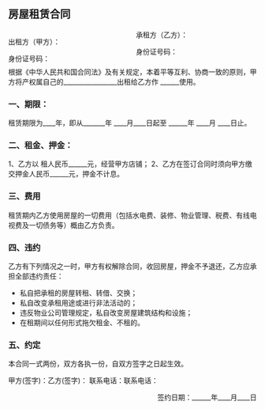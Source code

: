 ## 房屋租赁合同 
<div style="column-count:2">
<p>出租方（甲方）：</p>
<p>身份证号码：</p>
<p>承租方（乙方）：</p>
<p>身份证号码：</p>
</div>
根据《中华人民共和国合同法》及有关规定，本着平等互利、协商一致的原则，甲方将产权属自己的_________________出租给乙方作 ______使用。

### 一、期限：

租赁期限为____年，即从_______年 ____月____日起至 ______年 ____月 ____日止。 

### 二、租金、押金： 

1、乙方以   租人民币______元，经营甲方店铺； 
2、乙方在签订合同时须向甲方缴交押金人民币______元，押金不计息。

### 三、费用

租赁期内乙方使用房屋的一切费用（包括水电费、装修、物业管理、税费、有线电视费及一切债务等）概由乙方负责。 

### 四、违约

乙方有下列情况之一时，甲方有权解除合同，收回房屋，押金不予退还，乙方应承担全部违约责任： 

- 私自把承租的房屋转租、转借、交换； 
- 私自改变承租用途或进行非法活动的； 
- 违反物业公司管理规定，私自改变房屋建筑结构和设施； 
- 在租期间以任何形式拖欠租金、不租的。 

### 五、约定

本合同一式两份，双方各执一份，自双方签字之日起生效。 

甲方(签字)：乙方(签字)： 
联系电话：联系电话： 

<span style="float:right">签约日期：______年____月____日 </span>